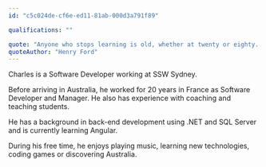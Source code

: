 ```yaml
---
id: "c5c024de-cf6e-ed11-81ab-000d3a791f89"

qualifications: ""

quote: "Anyone who stops learning is old, whether at twenty or eighty. Anyone who keeps learning stays young."
quoteAuthor: "Henry Ford"
---
```


Charles is a Software Developer working at SSW Sydney.
 
Before arriving in Australia, he worked for 20 years in France as Software Developer and Manager.
He also has experience with coaching and teaching students.
 
He has a background in back-end development using .NET and SQL Server and is currently learning Angular.
 
During his free time, he enjoys playing music, learning new technologies, coding games or discovering Australia.
